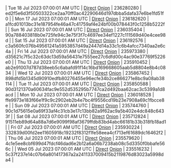 | Tue 18 Jul 2023 07:00:01 AM UTC | [Direct](https://oshi.at/QTuh) [Onion](http://5ety7tpkim5me6eszuwcje7bmy25pbtrjtue7zkqqgziljwqy3rrikqd.onion/QTuh) | 236280280 | ed2f5e6d3f50503322ce2aa70ff0ac42290646d197dbba5dafa37e6be1fd51f0 | 
| Mon 17 Jul 2023 07:00:01 AM UTC | [Direct](https://oshi.at/xFfk) [Onion](http://5ety7tpkim5me6eszuwcje7bmy25pbtrjtue7zkqqgziljwqy3rrikqd.onion/xFfk) | 236182620 | a1fcd01013bc31e187954fe46a47c41759af4e24bf00b078443f0c1258b5222f | 
| Sun 16 Jul 2023 07:00:01 AM UTC | [Direct](https://oshi.at/UVMu) [Onion](http://5ety7tpkim5me6eszuwcje7bmy25pbtrjtue7zkqqgziljwqy3rrikqd.onion/UVMu) | 236035404 | 90a788403818b0e725fe94c3e75f3f7c4697ee34ef1227c111569d40e4cee98d | 
| Sat 15 Jul 2023 07:00:01 AM UTC | [Direct](https://oshi.at/ErFZ) [Onion](http://5ety7tpkim5me6eszuwcje7bmy25pbtrjtue7zkqqgziljwqy3rrikqd.onion/ErFZ) | 236192576 | c3a560fc076b49561241a5953857d49a2447d14a33c1c6b4afcc7340aa2e6c4a | 
| Fri 14 Jul 2023 07:00:01 AM UTC | [Direct](https://oshi.at/NQsW) [Onion](http://5ety7tpkim5me6eszuwcje7bmy25pbtrjtue7zkqqgziljwqy3rrikqd.onion/NQsW) | 235973380 | d35621c7f5c32c63dc13d59a56431e7555ee27c6dfd00c4ac90e37769f5226e0 | 
| Thu 13 Jul 2023 07:00:01 AM UTC | [Direct](https://oshi.at/meMd) [Onion](http://5ety7tpkim5me6eszuwcje7bmy25pbtrjtue7zkqqgziljwqy3rrikqd.onion/meMd) | 235910452 | ab2e91007d787d38eeb5c6abafd91f14c16bd169668605aab5d8804e8b4c0834 | 
| Wed 12 Jul 2023 07:00:01 AM UTC | [Direct](https://oshi.at/bZHV) [Onion](http://5ety7tpkim5me6eszuwcje7bmy25pbtrjtue7zkqqgziljwqy3rrikqd.onion/bZHV) | 235867452 | 898dfd5b1345d90910edfb80276455e96ecfe34b2ce866271e8bc9a08ab38114 | 
| Tue 11 Jul 2023 07:00:01 AM UTC | [Direct](https://oshi.at/dAvh) [Onion](http://5ety7tpkim5me6eszuwcje7bmy25pbtrjtue7zkqqgziljwqy3rrikqd.onion/dAvh) | 235850588 | 90d3121370a60634fac9e552d535295b7747ca2d492baa62cac3c5399a1d8acd | 
| Mon 10 Jul 2023 07:00:01 AM UTC | [Direct](https://oshi.at/QPUq) [Onion](http://5ety7tpkim5me6eszuwcje7bmy25pbtrjtue7zkqqgziljwqy3rrikqd.onion/QPUq) | 236018528 | ffe9973e183f66e1f9c9c2902eb2b4e7bc4f9556cd19b23e7908a69c1fbcce8e | 
| Sun 09 Jul 2023 07:00:01 AM UTC | [Direct](https://oshi.at/NeLt) [Onion](http://5ety7tpkim5me6eszuwcje7bmy25pbtrjtue7zkqqgziljwqy3rrikqd.onion/NeLt) | 235744760 | 90c1d75615e0a69f33af4c31cb3e17c13bb82a9f62ac9a5b402e4dc848c6433f | 
| Sat 08 Jul 2023 07:00:01 AM UTC | [Direct](https://oshi.at/ntCK) [Onion](http://5ety7tpkim5me6eszuwcje7bmy25pbtrjtue7zkqqgziljwqy3rrikqd.onion/ntCK) | 235712824 | 91511eb89d64a88a7d6e9099f98af3679ffdb83bd4abc66181b33b318fb18ad1 | 
| Fri 07 Jul 2023 07:00:01 AM UTC | [Direct](https://oshi.at/iybQ) [Onion](http://5ety7tpkim5me6eszuwcje7bmy25pbtrjtue7zkqqgziljwqy3rrikqd.onion/iybQ) | 235930224 | 332839d00fd2ee11605918c19232f8312f1fe58eea4cf713ef61689dc16462f2 | 
| Thu 06 Jul 2023 07:00:01 AM UTC | [Direct](https://oshi.at/rsmb) [Onion](http://5ety7tpkim5me6eszuwcje7bmy25pbtrjtue7zkqqgziljwqy3rrikqd.onion/rsmb) | 235579620 | 4c1e5ee8cbf699d47fdcf46dad6e2b12a6a06b7238ab08c5d3350f0bbafe566c | 
| Wed 05 Jul 2023 07:00:01 AM UTC | [Direct](https://oshi.at/wbNb) [Onion](http://5ety7tpkim5me6eszuwcje7bmy25pbtrjtue7zkqqgziljwqy3rrikqd.onion/wbNb) | 235516232 | 5c37f237e14c07b6a801417367a2a2411337009415b2119876d83023a5998da4 | 
